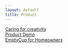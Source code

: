 ```yaml
---
layout: default
title: Product 
---
```



[Caring for creativity](https://emptycuphq.medium.com/caring-for-creativity-5273bb311017)<br>
[Product Demo](https://youtu.be/cu_fyu44a-I)<br>
[EmptyCup for Homeowners](https://emptycup.in/)<br>